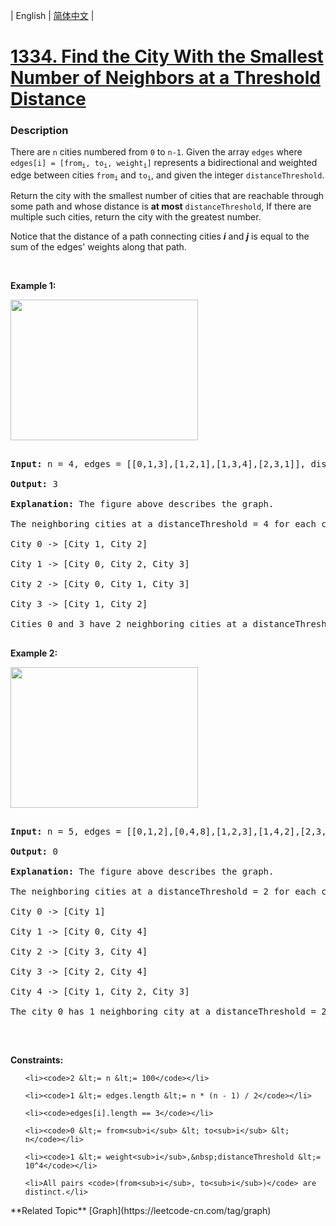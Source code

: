 | English | [简体中文](README.md) |

# [1334. Find the City With the Smallest Number of Neighbors at a Threshold Distance](https://leetcode-cn.com/problems/find-the-city-with-the-smallest-number-of-neighbors-at-a-threshold-distance)
 ### Description
<p>There are <code>n</code> cities numbered from <code>0</code> to <code>n-1</code>. Given the array <code>edges</code>&nbsp;where <code>edges[i] = [from<sub>i</sub>, to<sub>i</sub>, weight<sub>i</sub>]</code> represents a bidirectional and weighted edge between cities <code>from<sub>i</sub></code>&nbsp;and <code>to<sub>i</sub></code>, and given the integer <code>distanceThreshold</code>.</p>

<p>Return the city with the smallest number<strong> </strong>of&nbsp;cities that are reachable through some path and whose distance is <strong>at most</strong> <code>distanceThreshold</code>, If there are multiple such cities, return the city with the greatest number.</p>

<p>Notice that the distance of a path connecting cities <em><strong>i</strong></em> and <em><strong>j</strong></em> is equal to the sum of the edges&#39; weights along that path.</p>

<p>&nbsp;</p>
<p><strong>Example 1:</strong></p>

<p><img alt="" src="https://assets.leetcode.com/uploads/2020/01/16/find_the_city_01.png" style="width: 300px; height: 225px;" /></p>

<pre>
<strong>Input:</strong> n = 4, edges = [[0,1,3],[1,2,1],[1,3,4],[2,3,1]], distanceThreshold = 4
<strong>Output:</strong> 3
<strong>Explanation: </strong>The figure above describes the graph.&nbsp;
The neighboring cities at a distanceThreshold = 4 for each city are:
City 0 -&gt; [City 1, City 2]&nbsp;
City 1 -&gt; [City 0, City 2, City 3]&nbsp;
City 2 -&gt; [City 0, City 1, City 3]&nbsp;
City 3 -&gt; [City 1, City 2]&nbsp;
Cities 0 and 3 have 2 neighboring cities at a distanceThreshold = 4, but we have to return city 3 since it has the greatest number.
</pre>

<p><strong>Example 2:</strong></p>

<p><strong><img alt="" src="https://assets.leetcode.com/uploads/2020/01/16/find_the_city_02.png" style="width: 300px; height: 225px;" /></strong></p>

<pre>
<strong>Input:</strong> n = 5, edges = [[0,1,2],[0,4,8],[1,2,3],[1,4,2],[2,3,1],[3,4,1]], distanceThreshold = 2
<strong>Output:</strong> 0
<strong>Explanation: </strong>The figure above describes the graph.&nbsp;
The neighboring cities at a distanceThreshold = 2 for each city are:
City 0 -&gt; [City 1]&nbsp;
City 1 -&gt; [City 0, City 4]&nbsp;
City 2 -&gt; [City 3, City 4]&nbsp;
City 3 -&gt; [City 2, City 4]
City 4 -&gt; [City 1, City 2, City 3]&nbsp;
The city 0 has 1 neighboring city at a distanceThreshold = 2.
</pre>

<p>&nbsp;</p>
<p><strong>Constraints:</strong></p>

<ul>
	<li><code>2 &lt;= n &lt;= 100</code></li>
	<li><code>1 &lt;= edges.length &lt;= n * (n - 1) / 2</code></li>
	<li><code>edges[i].length == 3</code></li>
	<li><code>0 &lt;= from<sub>i</sub> &lt; to<sub>i</sub> &lt; n</code></li>
	<li><code>1 &lt;= weight<sub>i</sub>,&nbsp;distanceThreshold &lt;= 10^4</code></li>
	<li>All pairs <code>(from<sub>i</sub>, to<sub>i</sub>)</code> are distinct.</li>
</ul>
**Related Topic**  [Graph](https://leetcode-cn.com/tag/graph) 
